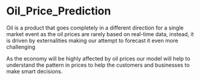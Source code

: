 # Oil_Price_Prediction
Oil is a product that goes completely in a different direction for a single market event as the oil prices are rarely based on real-time data, instead, it is driven by externalities making our attempt to forecast it even more challenging

As the economy will be highly affected by oil prices our model will help to understand the pattern in prices to help the customers and businesses to make smart decisions.
